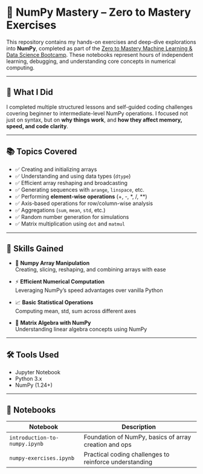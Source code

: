 # 🧠 NumPy Mastery – Zero to Mastery Exercises

This repository contains my hands-on exercises and deep-dive explorations into **NumPy**, completed as part of the [Zero to Mastery Machine Learning & Data Science Bootcamp](https://zerotomastery.io/). These notebooks represent hours of independent learning, debugging, and understanding core concepts in numerical computing.

---

## 🚀 What I Did

I completed multiple structured lessons and self-guided coding challenges covering beginner to intermediate-level NumPy operations. I focused not just on syntax, but on **why things work**, and **how they affect memory, speed, and code clarity**.

---

## 📚 Topics Covered

- ✅ Creating and initializing arrays
- ✅ Understanding and using data types (`dtype`)
- ✅ Efficient array reshaping and broadcasting
- ✅ Generating sequences with `arange`, `linspace`, etc.
- ✅ Performing **element-wise operations** (+, -, *, /, **)
- ✅ Axis-based operations for row/column-wise analysis
- ✅ Aggregations (`sum`, `mean`, `std`, etc.)
- ✅ Random number generation for simulations
- ✅ Matrix multiplication using `dot` and `matmul`

---

## 🧠 Skills Gained

- 🧩 **Numpy Array Manipulation**  
  Creating, slicing, reshaping, and combining arrays with ease

- ⚡ **Efficient Numerical Computation**  
  Leveraging NumPy’s speed advantages over vanilla Python

- 📈 **Basic Statistical Operations**  
  Computing mean, std, sum across different axes

- 🧮 **Matrix Algebra with NumPy**  
  Understanding linear algebra concepts using NumPy

---

## 🛠️ Tools Used

- Jupyter Notebook  
- Python 3.x  
- NumPy (1.24+)

---

## 📁 Notebooks

| Notebook                      | Description                                               |
|-------------------------------|-----------------------------------------------------------|
| `introduction-to-numpy.ipynb` | Foundation of NumPy, basics of array creation and ops     |
| `numpy-exercises.ipynb`       | Practical coding challenges to reinforce understanding    |


